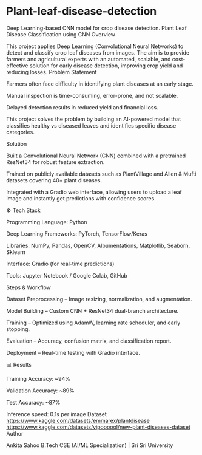 # Plant-leaf-disease-detection
Deep Learning-based CNN model for crop disease detection.
Plant Leaf Disease Classification using CNN
Overview

This project applies Deep Learning (Convolutional Neural Networks) to detect and classify crop leaf diseases from images.
The aim is to provide farmers and agricultural experts with an automated, scalable, and cost-effective solution for early disease detection, improving crop yield and reducing losses.
Problem Statement

Farmers often face difficulty in identifying plant diseases at an early stage.

Manual inspection is time-consuming, error-prone, and not scalable.

Delayed detection results in reduced yield and financial loss.

This project solves the problem by building an AI-powered model that classifies healthy vs diseased leaves and identifies specific disease categories.

Solution

Built a Convolutional Neural Network (CNN) combined with a pretrained ResNet34 for robust feature extraction.

Trained on publicly available datasets such as PlantVillage and Allen & Mufti datasets covering 40+ plant diseases.

Integrated with a Gradio web interface, allowing users to upload a leaf image and instantly get predictions with confidence scores.

⚙️ Tech Stack

Programming Language: Python

Deep Learning Frameworks: PyTorch, TensorFlow/Keras

Libraries: NumPy, Pandas, OpenCV, Albumentations, Matplotlib, Seaborn, Sklearn

Interface: Gradio (for real-time predictions)

Tools: Jupyter Notebook / Google Colab, GitHub

Steps & Workflow

Dataset Preprocessing – Image resizing, normalization, and augmentation.

Model Building – Custom CNN + ResNet34 dual-branch architecture.

Training – Optimized using AdamW, learning rate scheduler, and early stopping.

Evaluation – Accuracy, confusion matrix, and classification report.

Deployment – Real-time testing with Gradio interface.

📊 Results

Training Accuracy: ~94%

Validation Accuracy: ~89%

Test Accuracy: ~87%

Inference speed: 0.1s per image
Dataset
https://www.kaggle.com/datasets/emmarex/plantdisease
https://www.kaggle.com/datasets/vipoooool/new-plant-diseases-dataset
Author

Ankita Sahoo
B.Tech CSE (AI/ML Specialization) | Sri Sri University
